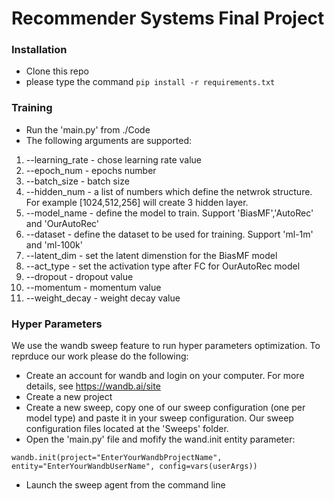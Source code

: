 # Recommender Systems Final Project

### Installation

- Clone this repo
- please type the command `pip install -r requirements.txt`

### Training
- Run the 'main.py' from ./Code
- The following arguments are supported:
1. --learning_rate - chose learning rate value
2. --epoch_num - epochs number
3. --batch_size - batch size
4. --hidden_num - a list of numbers which define the netwrok structure. For example [1024,512,256] will create 3 hidden layer.
5. --model_name - define the model to train. Support 'BiasMF','AutoRec' and 'OurAutoRec'
6. --dataset - define the dataset to be used for training. Support 'ml-1m' and 'ml-100k'
7. --latent_dim - set the latent dimenstion for the BiasMF model
8. --act_type - set the activation type after FC for OurAutoRec model
9. --dropout - dropout value
10. --momentum - momentum value
11. --weight_decay - weight decay value

### Hyper Parameters
We use the wandb sweep feature to run hyper parameters optimization. To reprduce our work please do the following:
- Create an account for wandb and login on your computer. For more details, see https://wandb.ai/site
- Create a new project
- Create a new sweep, copy one of our sweep configuration (one per model type) and paste it in your sweep configuration. 
Our sweep configuration files located at the 'Sweeps' folder. 
- Open the 'main.py' file and mofify the wand.init entity parameter:
```
wandb.init(project="EnterYourWandbProjectName", entity="EnterYourWandbUserName", config=vars(userArgs))
```
- Launch the sweep agent from the command line
